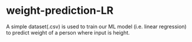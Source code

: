 # weight-prediction-LR
A simple dataset(.csv) is used to train our ML model (i.e. linear regression) to predict weight of a person where input is height.
